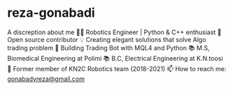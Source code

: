 # reza-gonabadi
A discreption about me
👨‍💻 Robotics Engineer | Python & C++ enthusiast
🌟 Open source contributor 
💡 Creating elegant solutions that solve Algo trading problem
🚀 Building Trading Bot with MQL4 and Python
📚 M.S, Biomedical Engineering at Polimi 
📚 B.C, Electrical Engineering at K.N.toosi
🚀 Former member of KN2C Robotics team (2018-2021)
📫 How to reach me: gonabadyreza@gmail.com
